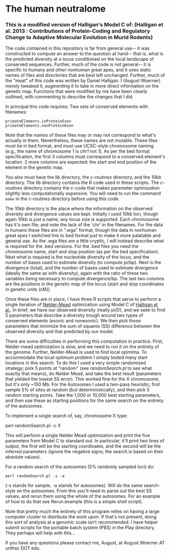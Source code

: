 # The human neutralome

### This is a modified version of Halligan's Model C of: (Halligan et al. 2013 : Contributions of Protein-Coding and Regulatory Change to Adaptive Molecular Evolution in Murid Rodents)

The code contained in this repository is far from general use-- it was constructed to compute an answer to the question at hand-- that is, what is the predicted diversity at a locus conditioned on the local landscape of conserved sequences. Further, much of the code is not general-- it is specific to humans and other nonhuman great apes, and it uses static names of files and directories that are best left unchanged. Further, much of the "meat" of this code was written by Daniel Halligan. I (August Woerner) merely tweaked it, augmenting it to take in more direct information on the genetic map. Functions that were modified by me have been clearly outlined, with commenting to describe the changes that I did.

In principal this code requires:
Two sets of conserved elements with filenames:

    primateElements.inProteinExon
    primateElements.nonProteinExon

Note that the *names* of these files may or may not correspond to what's actually in them. Nevertheless, these names are not mutable. These files must be in bed format, and must use UCSC-style chromosome naming (e.g., the name of chromosome 1 is *chr1* not *1*). As per the bed format specification, the first 3 columns must correspond to a conserved element's location. 2 more columns are expected: the start and end position of the element in the genetic map.

You also must have the *lib* directory, the *c-routines* directory, and the *10kb* directory. The *lib* directory contains the R code used in these scripts. The *c-routines* directory contains the c-code that makes parameter optimization slightly less computationally expensive. You will need to run the command `make` in the *c-routines* directory before using this code. 

The *10kb* directory is the place where the information on the observed diversity and divergence values are kept. Initially I used 10kb loci, though again 10kb is just a name; any locus size is supported. Each chromosome has it's own file; and note the lack of the 'chr' in the filenames. For the data in humans these files are in ".wga" format, though the data in nonhuman great apes I switched this to bed format just to make it more palatable and general use. As the .wga files are a little cryptic, I will instead describe what is required for the .bed versions. For the .bed files you need the chromosome name, start and stop position (as per the bed specification). Next what is required is the nucleotide diversity of the locus, and the number of bases used to estimate diversity (to compute pi/bp). Next is the divergence (total), and the number of bases used to estimate divergence (ideally the same as with diversity), again with the ratio of these two variables being necessary to compute divergence/bp. The last two columns are the positions in the genetic map of the locus (start and stop coordinates in genetic units (cM)).
 
Once these files are in place, I have three R scripts that serve to perform a single iteration of [Nelder-Mead](https://en.wikipedia.org/wiki/Nelder%E2%80%93Mead_method) optimization using Model C of [Halligan et al.](http://journals.plos.org/plosgenetics/article?id=10.1371/journal.pgen.1003995). In brief, we have our observed diversity (really pi/D), and we seek to find 5 parameters that describe a diversity trough around two types of conserved elements (exonic and nonexonic). We then pick those parameters that minimize the sum of squares (SS) difference between the observed diversity and that predicted by our model.

There are some difficulties in performing this computation in practice. First, Nelder-mead optimization is slow, and we need to run it on the entirety of the genome. Further, Nelder-Mead is used to find local opimima. To accommodate the local optimum problem I simply tested many start locations in this search. To do this I used a very simple randomized strategy; pick 5 points at "random" (see *randomSearch.pl* to see what exactly that means), do Nelder Mead, and take the best result (parameters that yielded the lowest SS error). This worked fine for the X chromosome, but it's only ~150 Mb. For the Autosomes I used a two-pass heuristic; first sample 5% of sites at random (but deterministically), and then pick 5 random starting points. Take the 1,000 or 10,000 best starting parameters, and then use these as starting positions for the same search on the entirety of the autosomes.

To implement a single search of, say, chromosome X type:
   
   perl randomSearch.pl -c X

This will perform a single Nelder Mead optimization and print 
the five parameters from Model C to standard out. In particular, it'll print two lines of output, the first will be the starting coordinates, and the second will be the inferred parameters (ignore the negative signs; the search is based on their absolute values).

For a random search of the autosomes (5% randomly sampled loci) do:

    perl randomSearch.pl -s -a

(-s stands for sample, -a stands for autosomes). Will do the same search-style on the autosomes. From this you'll need to parse out the best SS values, and rerun them using the whole of the autosomes. For an example of how to do that see Rerun.example (this is a simple shell script).

Note that pretty much the entirety of this program relies on having a large computer cluster to distribute the work upon. If that's not present, doing this sort of analysis at a genomic scale isn't recommended. I have helper submit scripts for the portable batch system (PBS) in the Play directory. They perhaps will help with this...

If you have any questions please contact me, August, at
August.Woerner AT unthsc DOT edu

 
 




